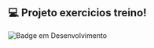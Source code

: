 ## 💻  Projeto exercicios treino!

![Badge em Desenvolvimento](http://img.shields.io/static/v1?label=STATUS&message=EM%20DESENVOLVIMENTO&color=GREEN&style=for-the-badge)
